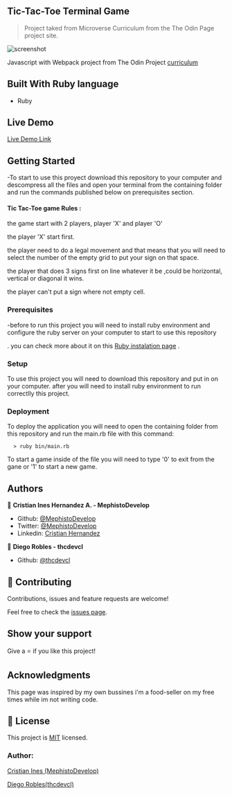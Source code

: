 ## Tic-Tac-Toe Terminal Game

> Project taked from Microverse Curriculum from the The Odin Page project site.

![screenshot](./screenshot.png)

Javascript with Webpack project from The Odin Project [curriculum](https://www.theodinproject.com/lessons/restaurant-page)

## Built With Ruby language

- Ruby

## Live Demo

[Live Demo Link]()

## Getting Started

-To start to use this proyect download this repository to your computer and descompress all the files and open your terminal from the containing folder and run the commands published below on prerequisites section.

#### Tic Tac-Toe game Rules :

the game start with 2 players, player 'X' and player 'O'

the player 'X' start first.

the player need to do a legal movement and that means that you will need to select the number of the empty grid to put your sign on that space.

the player that does 3 signs first on line whatever it be ,could be horizontal, vertical or diagonal it wins.

the player can't put a sign where not empty cell.

### Prerequisites

-before to run this project you will need to install ruby environment and configure the ruby server on your computer to start to use this repository

. you can check more about it on this [Ruby instalation page](https://www.ruby-lang.org/es/documentation/installation/) .

### Setup

To use this project you will need to download this repository and put in on your computer.
after you will need to install ruby environment to run correctlly this project.

### Deployment

To deploy the application you will need to open the containing folder from this repository and run the main.rb file with this command:

```
  > ruby bin/main.rb
```

To start a game inside of the file you will need to type '0' to exit from the gane or '1' to start a new game.

## Authors

👤 **Cristian Ines Hernandez A. - MephistoDevelop**

- Github: [@MephistoDevelop](https://github.com/MephistoDevelop)
- Twitter: [@MephistoDevelop](https://twitter.com/MephistoDevelop)
- Linkedin: [Cristian Hernandez](https://www.linkedin.com/in/cristian-hernandez1992/)

👤 **Diego Robles - thcdevcl**

- Github: [@thcdevcl](https://github.com/thcdevcl)

## 🤝 Contributing

Contributions, issues and feature requests are welcome!

Feel free to check the [issues page](issues/).

## Show your support

Give a ⭐️ if you like this project!

## Acknowledgments

This page was inspired by my own bussines i'm a food-seller on my free times while im not writing code.

## 📝 License

This project is [MIT](lic.url) licensed.

### Author:

[Cristian Ines (MephistoDevelop)](https://github.com/MephistoDevelop)

[Diego Robles(thcdevcl)](https://github.com/thcdevcl)
